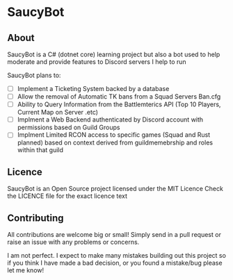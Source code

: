 # SaucyBot
## About
SaucyBot is a C# (dotnet core) learning project but also a bot used to help moderate and provide features to Discord servers I help to run

SaucyBot plans to:
- [ ] Implement a Ticketing System backed by a database
- [ ] Allow the removal of Automatic TK bans from a Squad Servers Ban.cfg
- [ ] Ability to Query Information from the Battlemterics API (Top 10 Players, Current Map on Server .etc)
- [ ] Implment a Web Backend authenticated by Discord account with permissions based on Guild Groups
- [ ] Implment Limited RCON access to specific games (Squad and Rust planned) based on context derived from guildmemebrship and roles within that guild

## Licence
SaucyBot is an Open Source project licensed under the MIT Licence
Check the LICENCE file for the exact licence text

## Contributing
All contributions are welcome big or small! Simply send in a pull request or raise an issue with any problems or concerns.

I am not perfect. I expect to make many mistakes building out this project so if you think I have made a bad decision, or you found a mistake/bug please let me know!
